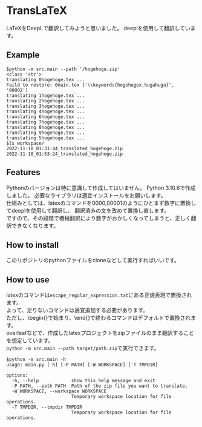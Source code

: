 # TransLaTeX
LaTeXをDeepLで翻訳してみようと思いました。
deeplを使用して翻訳しています。
## Example
```console
$python -m src.main --path '/hogehoge.zip' 
<class 'str'>
translating 0hogehoge.tex ...
Faild to restore: 0main.tex ['\\keywords{hogehogex,hugahuga}', '00002']
translating 1hogehoge.tex ...
translating 2hogehoge.tex ...
translating 3hogehoge.tex ...
translating 4hogehoge.tex ...
translating 6hogehoge.tex ...
translating 7hogehoge.tex ...
translating 8hogehoge.tex ...
translating 9hogehoge.tex ...
translating 5hogehoge.tex ...
$ls workspace/
2022-11-18_01:31:44_translated_hogehoge.zip
2022-11-18_01:53:24_translated_hogehoge.zip
```

## Features
Pythonのバージョンは特に意識して作成してはいません。
Python 3.10.6で作成しました。
必要なライブラリは適宜インストールをお願いします。<br>
仕組みとしては、latexのコマンドを0000,00001のようにひとまず数字に置換してdeeplを使用して翻訳し、
翻訳済みの文を改めて置換し直します。<br>
ですので、その段階で機械翻訳により数字がおかしくなってしまうと、正しく翻訳できなくなります。
## How to install
このリポジトリのpythonファイルをcloneなどして実行すればいいです。
## How to use
latexのコマンドは`escape_regular_expression.txt`にある正規表現で置換されます。<br>
よって、足りないコマンドは適宜追加する必要があります。<br>
ただし、\begin{}で始まり、\end{}で終わるコマンドはデフォルトで置換されます。<br>
overleafなどで、作成したlatexプロジェクトをzipファイルのまま翻訳することを想定しています。<br>
`python -m src.main --path target/path.zip`で実行できます。<br>
```cosole
$python -m src.main -h
usage: main.py [-h] [-P PATH] [-W WORKSPACE] [-T TMPDIR]

options:
  -h, --help            show this help message and exit
  -P PATH, --path PATH  Path of the zip file you want to translate.
  -W WORKSPACE, --workspace WORKSPACE
                        Temporary workspace location for file operations.
  -T TMPDIR, --tmpdir TMPDIR
                        Temporary workspace location for file operations.
```
